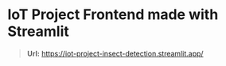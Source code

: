 # IoT Project Frontend made with Streamlit

> **Url:** https://iot-project-insect-detection.streamlit.app/